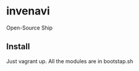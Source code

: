 invenavi
========

Open-Source Ship

Install
--------
Just vagrant up.
All the modules are in bootstap.sh
